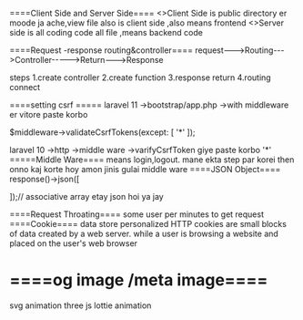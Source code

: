 ====Client Side and Server Side====
<>Client Side is  public directory er moode ja  ache,view file also is client side ,also means frontend
<>Server side is all coding code all file ,means backend code 

====Request -response routing&controller====
request--->Routing--->Controller----->Return--->Response


steps
1.create controller 
2.create function 
3.response return 
4.routing connect 

====setting csrf =====
laravel 11
->bootstrap/app.php
->with middleware er vitore paste korbo 
      

$middleware->validateCsrfTokens(except: [
'*'
]);



laravel 10
->http
->middle ware
->varifyCsrfToken giye paste korbo 
        '*'
=====Middle Ware====
means login,logout.
mane ekta step par korei then onno kaj korte hoy amon jinis gulai middle ware 
====JSON Object====
response()->json([

]);// associative array etay json hoi ya jay 

====Request Throating====
some user per minutes to get request 
====Cookie====
data store personalized 
HTTP cookies are small blocks of data created by a web server.
while a user is browsing a website and placed on the user's web browser

====og image /meta image====
====
svg animation
three js
lottie animation 


